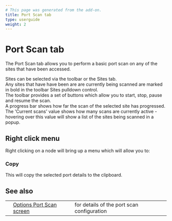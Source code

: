 ```yaml
---
# This page was generated from the add-on.
title: Port Scan tab
type: userguide
weight: 2
---
```


# Port Scan tab

The Port Scan tab allows you to perform a basic port scan on any of the sites that have been accessed.

Sites can be selected via the toolbar or the Sites tab.  
Any sites that have have been are are currently being scanned are marked in bold in the toolbar Sites pulldown control.  
The toolbar provides a set of buttons which allow you to start, stop, pause and resume the scan.  
A progress bar shows how far the scan of the selected site has progressed.  
The 'Current scans' value shows how many scans are currently active - hovering over this value will show a list of the sites being scanned in a popup.

## Right click menu

Right clicking on a node will bring up a menu which will allow you to:

### Copy

This will copy the selected port details to the clipboard.

## See also

|     |                                                                     |                                            |
| --- | ------------------------------------------------------------------- | ------------------------------------------ |
|     | [Options Port Scan screen](/docs/desktop/addons/port-scan/options/) | for details of the port scan configuration |
